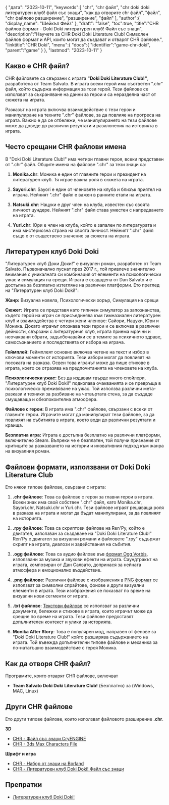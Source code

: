 {
"дата": "2023-10-11",
   "keywords":[
"chr",
"chr файл",
"chr doki doki литературен клуб! файл със знаци",
"как да отворите chr файл",
"файл",
"chr файлово разширение",
"разширение",
"файл"
],
   "author":{
"display_name": "Шейкъл Фейз"
},
"draft": "false",
"toc":true,
"title":"CHR файлов формат - Doki Doki литературен клуб! Файл със знаци",
   "description":"Научете за CHR Doki Doki Literature Club! Символен файлов формат и API, които могат да създават и отварят CHR файлове.",
   "linktitle":"CHR Doki",
   "menu":{
      "docs":{
         "identifier":"game-chr-doki",
         "parent":"game"
}
},
"lastmod": "2023-10-11"
}

## Какво е CHR файл?

CHR файловете са свързани с играта **"Doki Doki Literature Club!"**, разработена от Team Salvato. В играта всеки герой има съответен ".chr" файл, който съдържа информация за този герой. Тези файлове се използват за съхраняване на данни за герои и са неразделна част от сюжета на играта.

Разказът на играта включва взаимодействие с тези герои и манипулиране на техните ".chr" файлове, за да повлияе на прогреса на играта. Важно е да се отбележи, че манипулирането на тези файлове може да доведе до различни резултати и разклонения на историята в играта.

## Често срещани CHR файлови имена

В "Doki Doki Literature Club!" има четири главни героя, всеки представен от ".chr" файл. Общите имена на файлове ".chr" за тези знаци са:

1. **Monika.chr**: Моника е един от главните герои и президент на литературен клуб. Тя играе важна роля в сюжета на играта.
    








2. **Sayori.chr**: Sayori е един от членовете на клуба и близък приятел на играча. Нейният ".chr" файл е важен в ранните етапи на играта.
    








3. **Natsuki.chr**: Нацуки е друг член на клуба, известен със своята личност цундере. Нейният ".chr" файл става уместен с напредването на играта.
    








4. **Yuri.chr**: Юри е член на клуба, който е запален по литературата и има мистериозна страна на своята личност. Нейният ".chr" файл също е от съществено значение за сюжета на играта.

## Литературен клуб Doki Doki

"Литературен клуб Доки Доки!" е визуален роман, разработен от Team Salvato. Първоначално пуснат през 2017 г., той привлече значително внимание с уникалната си комбинация от елементи на психологически ужас и симулация на срещи. Играта е създадена от Dan Salvato и е достъпна за безплатно изтегляне на различни платформи. Ето преглед на "Литературен клуб Doki Doki!":

**Жанр:** Визуална новела, Психологически хорър, Симулация на срещи

**Сюжет:** Играта се представя като типичен симулатор за запознанства, където герой на играч се присъединява към гимназиален литературен клуб и взаимодейства с четири жени членове: Сайори, Нацуки, Юри и Моника. Докато играчът опознава тези герои и се включва в различни дейности, свързани с литературния клуб, играта приема мрачни и неочаквани обрати, задълбочавайки се в темите за психичното здраве, самосъзнанието и последствията от избора на играча.

**Геймплей:** Геймплеят основно включва четене на текст и избор в ключови моменти от историята. Тези избори могат да повлияят на посоката на разказа. Освен това играчът може да пише стихове в играта, което се отразява на предпочитанията на членовете на клуба.

**Психологически ужас:** Без да издавам твърде много спойлери, "Литературен клуб Doki Doki!" подкопава очакванията и се превръща в психологическо преживяване на ужас. Той използва различни мета-разкази и техники за разбиване на четвъртата стена, за да създаде смущаваща и обезпокоителна атмосфера.

**Файлове с герои:** В играта има ".chr" файлове, свързани с всеки от главните герои. Играчите могат да манипулират тези файлове, за да повлияят на събитията в играта, което води до различни резултати и краища.

**Безплатна игра:** Играта е достъпна безплатно на различни платформи, включително Steam. Въпреки че е безплатен, той получи признание от критиците за разказването на истории и иновативния подход към жанра на визуалния роман.

## Файлови формати, използвани от Doki Doki Literature Club

Ето някои типове файлове, свързани с играта:

1. **.chr файлове**: Това са файлове с герои за главни герои в играта. Всеки знак има свой собствен ".chr" файл, като Monika.chr, Sayori.chr, Natsuki.chr и Yuri.chr. Тези файлове играят решаваща роля в разказа на играта и могат да бъдат манипулирани, за да повлияят на историята.
    








2. **.rpy файлове**: Това са скриптови файлове на Ren'Py, който е двигател, използван за създаване на "Doki Doki Literature Club!" Ren'Py е двигател за визуални романи и файловете ".rpy" съдържат скрипт на играта, диалози и задействания на събития.
    








3. **.ogg файлове**: Това са аудио файлове във [формат Ogg Vorbis](/bg/audio/ogg/), използвани за музика и звукови ефекти на играта. Саундтракът на играта, композиран от Дан Салвато, допринася за нейната атмосфера и емоционално въздействие.
    








4. **.png файлове**: Различни файлове с изображения в [PNG формат](/bg/image/png/) се използват за символни спрайтове, фонове и други визуални елементи в играта. Тези изображения се показват по време на визуални нови сегменти от играта.
    








5. **.txt файлове**: [Текстови файлове](/bg/word-processing/txt/) се използват за различни документи, бележки и стихове в играта, които играчът може да срещне по време на играта. Тези файлове предоставят допълнителен контекст и улики за историята.
    








6. **Monika After Story**: Това е популярен мод, направен от фенове за "Doki Doki Literature Club!" който разширява съдържанието на играта. Той въвежда допълнителни типове файлове и механика за по-нататъшно взаимодействие с героя Моника.

## Как да отворя CHR файл?

Програмите, които отварят CHR файлове, включват

- **Team Salvato Doki Doki Literature Club!** (Безплатно) за (Windows, MAC, Linux)

## Други CHR файлове

Ето други типове файлове, които използват файловото разширение **.chr**.

**3D**
- [CHR - Файл със знаци CryENGINE](/bg/3d/chr-cryengine/)
- [CHR - 3ds Max Characters File](/bg/3d/chr-3ds/)

**Шрифт и игра**
- [CHR - Набор от знаци на Borland](/bg/font/chr/)
- [CHR - Литературен клуб Doki Doki! Файл със знаци](/bg/game/chr-doki/)

## Препратки
* [Литературен клуб Doki Doki!](https://en.wikipedia.org/wiki/Doki_Doki_Literature_Club!)

